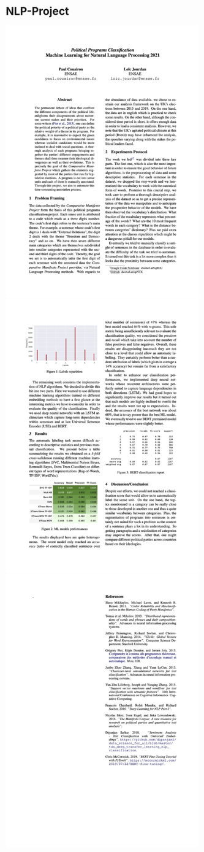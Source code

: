 # NLP-Project

![](https://github.com/PaulCouairon/NLP-Project/blob/main/report_images/NLP_report.jpg?raw=true)
![](https://github.com/PaulCouairon/NLP-Project/blob/main/report_images/NLP_report_2.jpg?raw=true)
![](https://github.com/PaulCouairon/NLP-Project/blob/main/report_images/NLP_report_3.jpg?raw=true)
